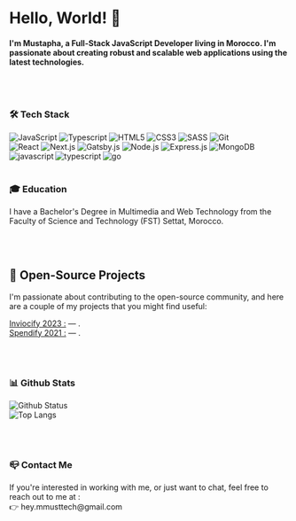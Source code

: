<h1>Hello, World! 👋</h1>

<h4>I'm Mustapha, a Full-Stack JavaScript Developer living in Morocco. I'm passionate about creating robust and scalable web applications using the latest technologies.</h4>

<br />
<br />

### 🛠️ Tech Stack
<div>
    <img src="https://img.shields.io/badge/JavaScript-ES6+-yellow?style=for-the-badge&logo=javascript" alt="JavaScript">
    <img src="https://img.shields.io/badge/TypeScript-9cf?style=for-the-badge&logo=typescript" alt="Typescript">
    <img src="https://img.shields.io/badge/HTML5-orange?style=for-the-badge&logo=html5" alt="HTML5">
    <img src="https://img.shields.io/badge/CSS3-blueviolet?style=for-the-badge&logo=css3" alt="CSS3">
    <img src="https://img.shields.io/badge/SASS-pink?style=for-the-badge&logo=sass" alt="SASS">
    <img src="https://img.shields.io/badge/Git-black?style=for-the-badge&logo=git" alt="Git">
</div>
<div>
    <img src="https://img.shields.io/badge/React-blue?style=for-the-badge&logo=react" alt="React">
    <img src="https://img.shields.io/badge/Next.js-black?style=for-the-badge&logo=next.js" alt="Next.js">
    <img src="https://img.shields.io/badge/Gatsby.js-ff69b4?style=for-the-badge&logo=gatsby.js" alt="Gatsby.js">
    <img src="https://img.shields.io/badge/Node.js-green?style=for-the-badge&logo=node.js" alt="Node.js">
    <img src="https://img.shields.io/badge/Express.js-gray?style=for-the-badge&logo=express" alt="Express.js">
    <img src="https://img.shields.io/badge/MongoDB-blue?style=for-the-badge&logo=mongodb" alt="MongoDB">
</div>

<div>
    <img align="left" alt="javascript" src="https://img.shields.io/badge/JavaScript-F7DF1E?style=for-the-badge&logo=javascript&logoColor=29f709&color=0f0f0f" />
    <img align="left" alt="typescript" src="https://img.shields.io/badge/TypeScript-007ACC?style=for-the-badge&logo=typescript&logoColor=29f709&color=0f0f0f" />
    <img align="left" alt="go" src="https://img.shields.io/badge/Go-00ADD8?style=for-the-badge&logo=go&logoColor=29f709&color=0f0f0f" />
</div>

<br />
<br />

### 🎓 Education
<p>I have a Bachelor's Degree in Multimedia and Web Technology from the Faculty of Science and Technology (FST) Settat, Morocco.</p>

<br />
<br />

<h2>💼 Open-Source Projects</h2>
<p>I'm passionate about contributing to the open-source community, and here are a couple of my projects that you might find useful:</p>

[Inviocify 2023 :](https://github.com/heymmusttech/invoicify) — .<br />
[Spendify 2021 :](https://github.com/heymmusttech/spendify) — .

<br />
<br />


### 📊 Github Stats

![Github Status](https://github-readme-stats.vercel.app/api?username=heymmusttech&count_private=true&show_icons=true&hide_border=true&bg_color=0f0f0f&title_color=29f709&&text_color=C9D1D9&icon_color=29f709&layout=compact) <br />
![Top Langs](https://github-readme-stats.vercel.app/api/top-langs/?username=heymmusttech&count_private=true&hide_border=true&bg_color=0f0f0f&title_color=29f709&&text_color=C9D1D9&icon_color=29f709&layout=compact)

<br />
<br />

### 📪 Contact Me
<p>If you're interested in working with me, or just want to chat, feel free to reach out to me at :<br />👉 hey.mmusttech@gmail.com</p>

<!---
heymmusttech/heymmusttech is a ✨ special ✨ repository because its `README.md` (this file) appears on your GitHub profile.
You can click the Preview link to take a look at your changes.
--->
